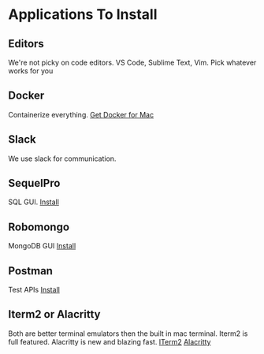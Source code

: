 # Applications To Install

## Editors

We're not picky on code editors. VS Code, Sublime Text, Vim. Pick whatever works
for you

## Docker

Containerize everything. [Get Docker for Mac](https://www.docker.com/docker-mac)

## Slack

We use slack for communication.

## SequelPro

SQL GUI. [Install](https://sequelpro.com/)

## Robomongo

MongoDB GUI [Install](https://robomongo.org/)

## Postman

Test APIs [Install](https://www.getpostman.com/)

## Iterm2 or Alacritty

Both are better terminal emulators then the built in mac terminal. Iterm2 is
full featured. Alacritty is new and blazing fast. [ITerm2](https://iterm2.com/)
[Alacritty](https://github.com/jwilm/alacritty)
